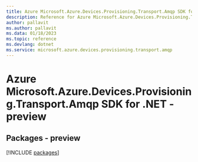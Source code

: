 ```yaml
---
title: Azure Microsoft.Azure.Devices.Provisioning.Transport.Amqp SDK for .NET
description: Reference for Azure Microsoft.Azure.Devices.Provisioning.Transport.Amqp SDK for .NET
author: pallavit
ms.author: pallavit
ms.data: 01/18/2023
ms.topic: reference
ms.devlang: dotnet
ms.service: microsoft.azure.devices.provisioning.transport.amqp
---
```

# Azure Microsoft.Azure.Devices.Provisioning.Transport.Amqp SDK for .NET - preview
## Packages - preview
[!INCLUDE [packages](microsoft.azure.devices.provisioning.transport.amqp-index.md)]
